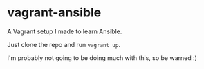 # vagrant-ansible
A Vagrant setup I made to learn Ansible.

Just clone the repo and run `vagrant up`.

I'm probably not going to be doing much with this, so be warned :)

